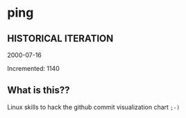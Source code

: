 # ping

## HISTORICAL ITERATION
2000-07-16

Incremented: 1140

## What is this?? 
Linux skills to hack the github commit visualization chart `;-)`
